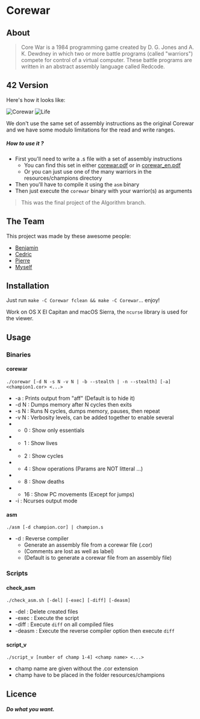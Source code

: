 Corewar
======

About
-----

>Core War is a 1984 programming game created by D. G. Jones and A. K. Dewdney in which two or more battle programs (called "warriors") compete for control of a virtual computer.
These battle programs are written in an abstract assembly language called Redcode.

42 Version
----------

Here's how it looks like:

![Corewar](https://raw.githubusercontent.com/kcosta42/Corewar/master/images/Corewar.gif)
![Life](https://raw.githubusercontent.com/kcosta42/Corewar/master/images/Life.gif)

We don't use the same set of assembly instructions as the original Corewar and we have some modulo limitations for the read and write ranges.

##### How to use it ?

* First you'll need to write a .s file with a set of assembly instructions
    * You can find this set in either [corewar.pdf](https://raw.githubusercontent.com/kcosta42/Corewar/master/corewar.pdf) or in [corewar_en.pdf](https://raw.githubusercontent.com/kcosta42/Corewar/master/corewar_en.pdf)
    * Or you can just use one of the many warriors in the resources/champions directory
* Then you'll have to compile it using the `asm` binary
* Then just execute the `corewar` binary with your warrior(s) as arguments

>This was the final project of the Algorithm branch.

The Team
--------

This project was made by these awesome people:
* [Benjamin](https://github.com/bduron)
* [Cedric](https://github.com/cpoulet)
* [Pierre](https://github.com/wolrajhti)
* [Myself](https://github.com/kcosta42)

Installation
------------

Just run `make -C Corewar fclean && make -C Corewar`... enjoy!

Work on OS X El Capitan and macOS Sierra, the `ncurse` library is used for the viewer.

Usage
-----

### Binaries

#### corewar
`./corewar [-d N -s N -v N | -b --stealth | -n --stealth] [-a] <champion1.cor> <...>`
* -a	: Prints output from "aff" (Default is to hide it)
* -d N	: Dumps memory after N cycles then exits
* -s N	: Runs N cycles, dumps memory, pauses, then repeat
* -v N	: Verbosity levels, can be added together to enable several
* - 0	: Show only essentials
* - 1	: Show lives
* - 2	: Show cycles
* - 4	: Show operations (Params are NOT litteral ...)
* - 8	: Show deaths
* - 16	: Show PC movements (Except for jumps)
* -i	: Ncurses output mode

#### asm
`./asm [-d champion.cor] | champion.s`
* -d : Reverse compiler
    * Generate an assembly file from a corewar file (.cor)
    * (Comments are lost as well as label)
    * (Default is to generate a corewar file from an assembly file)

### Scripts

#### check_asm
`./check_asm.sh [-del] [-exec] [-diff] [-deasm]`
* -del  : Delete created files
* -exec : Execute the script
* -diff : Execute `diff` on all compiled files
* -deasm : Execute the reverse compiler option then execute `diff`

#### script_v
`./script_v [number of champ 1-4] <champ name> <...>`
* champ name are given without the .cor extension
* champ have to be placed in the folder resources/champions

Licence
-------

##### Do what you want.
